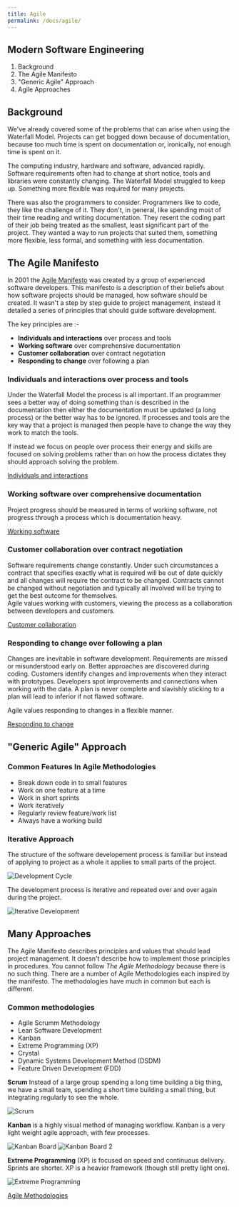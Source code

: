 ```yaml
---
title: Agile
permalink: /docs/agile/
---
```


## Modern Software Engineering

1. Background
2. The Agile Manifesto
3. "Generic Agile" Approach
4. Agile Approaches

## Background

We've already covered some of the problems that can arise when using the Waterfall Model. Projects can get bogged down because of documentation, because too much time is spent on documentation or, ironically, not enough time is spent on it.  

The computing industry, hardware and software, advanced rapidly. Software requirements often had to change at short notice, tools and libraries were constantly changing. The Waterfall Model struggled to keep up. Something more flexible was required for many projects.  

There was also the programmers to consider. Programmers like to code, they like the challenge of it. They don't, in general, like spending most of their time reading and writing documentation. They resent the coding part of their job being treated as the smallest, least significant part of the project. They wanted a way to run projects that suited them, something more flexible, less formal, and something with less documentation.  

## The Agile Manifesto

In 2001 the [Agile Manifesto](https://agilemanifesto.org/) was created by a group of experienced software developers. This manifesto is a description of their beliefs about how software projects should be managed, how software should be created. It wasn't a step by step guide to project management, instead it detailed a series of principles that should guide software development.  

The key principles are :-  
  * **Individuals and interactions** over process and tools
  * **Working software** over comprehensive documentation
  * **Customer collaboration** over contract negotiation
  * **Responding to change** over following a plan

### **Individuals and interactions** over process and tools
Under the Waterfall Model the process is all important. If an programmer sees a better way of doing something than is described in the documentation then either the documentation must be updated (a long process) or the better way has to be ignored. If processes and tools are the key way that a project is managed then people have to change the way they work to match the tools.  

If instead we focus on people over process their energy and skills are focused on solving problems rather than on how the process dictates they should approach solving the problem.  

[Individuals and interactions](https://www.dummies.com/careers/project-management/applying-agile-management-value-1-individuals-and-interactions-over-processes-and-tools/)

### **Working software** over comprehensive documentation
Project progress should be measured in terms of working software, not progress through a process which is documentation heavy. 

[Working software](https://www.dummies.com/careers/project-management/applying-agile-management-value-2-working-software-over-comprehensive-documentation/)

### **Customer collaboration** over contract negotiation
Software requirements change constantly. Under such circumstances a contract that specifies exactly what is required will be out of date quickly and all changes will require the contract to be changed. Contracts cannot be changed without negotiation and typically all involved will be trying to get the best outcome for themselves.  
Agile values working with customers, viewing the process as a collaboration between developers and customers.

[Customer collaboration](https://www.dummies.com/careers/project-management/applying-agile-management-value-3-customer-collaboration-over-contract-negotiation/)

### **Responding to change** over following a plan
Changes are inevitable in software development. Requirements are missed or misunderstood early on. Better approaches are discovered during coding. Customers identify changes and improvements when they interact with prototypes. Developers spot improvements and connections when working with the data. A plan is never complete and slavishly sticking to a plan will lead to inferior if not flawed software.  

Agile values responding to changes in a flexible manner.

[Responding to change](https://www.dummies.com/careers/project-management/applying-agile-management-value-4-responding-to-change-over-following-a-plan/)

## "Generic Agile" Approach

### Common Features In Agile Methodologies
* Break down code in to small features
* Work on one feature at a time 
* Work in short sprints
* Work iteratively
* Regularly review feature/work list
* Always have a working build

### Iterative Approach
The structure of the software developement process is familiar but instead of applying to project as a whole it applies to small parts of the project. 

![Development Cycle](/assets/img/iter.png "Developement Cycle")

The development process is iterative and repeated over and over again during the project.  

![Iterative Development](/assets/img/iter2.png "Iterative Developement")

## Many Approaches
The Agile Manifesto describes principles and values that should lead project management. It doesn't describe how to implement those principles in procedures. You cannot follow *The Agile Methodology* because there is no such thing. There are a number of Agile Methodologies each inspired by the manifesto. The methodologies have much in common but each is different.

### Common methodologies
* Agile Scrumm Methodology
* Lean Software Development
* Kanban
* Extreme Programming (XP)
* Crystal
* Dynamic Systems Development Method (DSDM)
* Feature Driven Development (FDD)

**Scrum** Instead of a large group spending a long time building a big thing, we have a small team, spending a short time building a small thing, but integrating regularly to see the whole.  

![Scrum](/assets/img/scrum.png "Scrum")

**Kanban** is a highly visual method of managing workflow. Kanban is a very light weight agile approach, with few processes.  

![Kanban Board](/assets/img/kanban1.png "Kanban Board")
![Kanban Board 2](/assets/img/kanban2.png "Kanban Board 2")


**Extreme Programming** (XP) is focused on speed and continuous delivery. Sprints are shorter. XP is a heavier framework (though still pretty light one).  

![Extreme Programming](/assets/img/xp.png "Extreme Programming")

[Agile Methodologies](https://www.blueprintsys.com/agile-development-101/agile-methodologies)